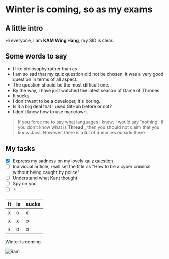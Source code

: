 # Winter is coming, so as my exams

## A little intro 

Hi everyone, I am **KAM Wing Hang**, my SID is clear. 

## Some words to say

- I like philosophy rather than cs
- I am so sad that my quiz question did not be chosen, it was a very good question in terms of all aspect.
- The question should be the most difficult one.
- By the way, I have just watched the latest season of Game of Thrones
- It sucks
- I don't want to be a developer, it's boring. 
- Is it a big deal that I used GitHub before or not?
- I don't know how to use markdown.

> If you force me to say what languages I knew, I would say 'nothing'. If you don't know what is **Thread** , then you should not claim that you know Java. However, there is a lot of dummies outside there. 

## My tasks

- [x] Express my sadness on my lovely quiz question
- [ ] Individual ariticle, i will set the title as "How to be a cyber criminal without being caught by police"
- [ ] Understand what Kant thought 
- [ ] Spy on you
- [ ] :black_joker:

| It   | is   | sucks |
| ---- | ---- | ----- |
| x    | o    | x     |
| x    | x    | o     |
| x    | o    | o     |

~~Winter is coming~~

![Ram](https://farm5.staticflickr.com/4307/35361339814_0f33918183_b.jpg)


